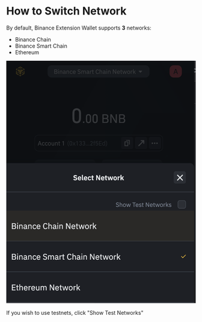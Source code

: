 # How to Switch Network

By default, Binance Extension Wallet supports **3** networks:

* Binance Chain
* Binance Smart Chain
* Ethereum

![](../../.gitbook/assets/image%20%286%29.png)

If you wish to use testnets, click "Show Test Networks"

